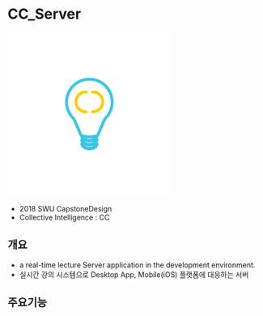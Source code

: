 # CC_Server
![cc_logo](./img/cc_icon.png)
* 2018 SWU CapstoneDesign
* Collective Intelligence : CC
## 개요
* a real-time lecture Server application in the development environment.
* 실시간 강의 시스템으로 Desktop App, Mobile(iOS) 플랫폼에 대응하는 서버

## 주요기능

